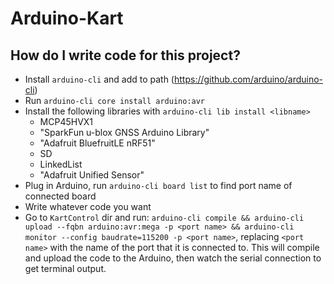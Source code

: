 # Arduino-Kart

## How do I write code for this project?
* Install `arduino-cli` and add to path (https://github.com/arduino/arduino-cli)
* Run `arduino-cli core install arduino:avr`
* Install the following libraries with `arduino-cli lib install <libname>`
  * MCP45HVX1
  * "SparkFun u-blox GNSS Arduino Library"
  * "Adafruit BluefruitLE nRF51"
  * SD
  * LinkedList
  * "Adafruit Unified Sensor"
* Plug in Arduino, run `arduino-cli board list` to find port name of connected board
* Write whatever code you want
* Go to `KartControl` dir and run: `arduino-cli compile && arduino-cli upload --fqbn arduino:avr:mega -p <port name> && arduino-cli monitor --config baudrate=115200 -p <port name>`, replacing `<port name>` with the name of the port that it is connected to. This will compile and upload the code to the Arduino, then watch the serial connection to get terminal output.
